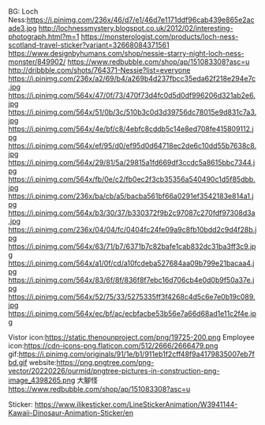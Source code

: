 BG:
Loch Ness:https://i.pinimg.com/236x/46/d7/e1/46d7e1171ddf96cab439e865e2acade3.jpg
http://lochnessmystery.blogspot.co.uk/2012/02/interesting-photograph.html?m=1
https://monsterologist.com/products/loch-ness-scotland-travel-sticker?variant=32668084371561
https://www.designbyhumans.com/shop/nessie-starry-night-loch-ness-monster/849902/
https://www.redbubble.com/shop/ap/151083308?asc=u
http://dribbble.com/shots/764371-Nessie?list=everyone
https://i.pinimg.com/236x/a2/69/b4/a269b4d237fbcc35eda62f218e294e7c.jpg
https://i.pinimg.com/564x/47/0f/73/470f73d4fc0d5d0df996206d321ab2e6.jpg
https://i.pinimg.com/564x/51/0b/3c/510b3c0d3d39756dc78015e9d831c7a3.jpg
https://i.pinimg.com/564x/4e/bf/c8/4ebfc8cddb5c14e8ed708fe415809112.jpg
https://i.pinimg.com/564x/ef/95/d0/ef95d0d64718ec2de6c10dd55b7638c8.jpg
https://i.pinimg.com/564x/29/81/5a/29815a1fd669df3ccdc5a8615bbc7344.jpg
https://i.pinimg.com/564x/fb/0e/c2/fb0ec2f3cb35356a540490c1d5f85dbb.jpg
https://i.pinimg.com/236x/ba/cb/a5/bacba561bf66a0291ef3542183e814a1.jpg
https://i.pinimg.com/564x/b3/30/37/b330372f9b2c97087c270fdf97308d3a.jpg
https://i.pinimg.com/236x/04/04/fc/0404fc24fe09a9c8fb10bdd2c9d4f28b.jpg
https://i.pinimg.com/564x/63/71/b7/6371b7c82bafe1cab832dc31ba3ff3c9.jpg
https://i.pinimg.com/564x/a1/0f/cd/a10fcdeba527684aa09b799e21bacaa4.jpg
https://i.pinimg.com/564x/83/6f/8f/836f8f7ebc16d706cb4e0d0b9f50a37e.jpg
https://i.pinimg.com/564x/52/75/33/5275335ff3f4268c4d5c6e7e0b19c089.jpg
https://i.pinimg.com/564x/ec/bf/ac/ecbfacbe53b56e7a66d68ad1e11c2f4e.jpg


Vistor icon:https://static.thenounproject.com/png/19725-200.png
Employee icon:https://cdn-icons-png.flaticon.com/512/2666/2666479.png
gif:https://i.pinimg.com/originals/91/1e/b1/911eb1f2cff48f9a4179835007eb7fbd.gif
website:https://png.pngtree.com/png-vector/20220226/ourmid/pngtree-pictures-in-construction-png-image_4398265.png
大腳怪
https://www.redbubble.com/shop/ap/151083308?asc=u

Sticker:
https://www.ilikesticker.com/LineStickerAnimation/W3941144-Kawaii-Dinosaur-Animation-Sticker/en